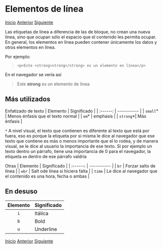 # Elementos de línea

[Inicio](../README.md) [Anterior](k_elementos-de-bloque.md) [Siguiente](k_elementos-de-bloque.md)

Las etiquetas de línea a diferencia de las de bloque, no crean una nueva línea, sino que ocupan sólo el espacio que el contenido les permita ocupar. En general, los elementos en línea pueden contener únicamente los datos y otros elementos en línea.

Por ejemplo:

> `<p>Este <strong>strong</strong> es un elemento en línea</p>`

En el navegador se vería así

> Este **strong** es un elemento de linea

## Más utilizados

Enfatizado de texto
| Elemento | Significado |
| :------: | ----------- |
| `small`* | Menos énfasis que el texto normal |
| `em`*    | emphasis |
| `strong`*| Más énfasis |

`*` A nivel visual, el texto que contienen es diferente al texto que está por fuera, eso es porque la etiqueta por si misma le dice al navegador que ese texto que contiene es más o menos importante que el lo rodea, y de manera visual, se le dice al usuario la importancia de ese texto. Si por ejemplo un texto dentro un párrafo, tiene una importancia de 0 para el navegador, la etiqueta `em` dentro de ese párrafo valdría 

Otras
| Elemento | Significado |
| :------: | ----------- |
| `br` | Forzar salto de línea |
| `wbr` | Salt ode línea si hiciera falta |
| `time` | Le dice al navegador que el contenido es una hora, fecha o ambas |

## En desuso

| Elemento | Significado |
| :------: | ----------- |
| `i` | Itálica |
| `b` | Bold |
| `u` | Underline |

[Inicio](../README.md) [Anterior](k_elementos-de-bloque.md) [Siguiente](k_elementos-de-bloque.md)
